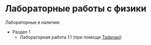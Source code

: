 # Лабораторные работы с физики
Лабораторные в наличии:
- Раздел 1
  - Лабораторная работа 1.1 (при помощи [Tadanasi](https://github.com/OurPain))
